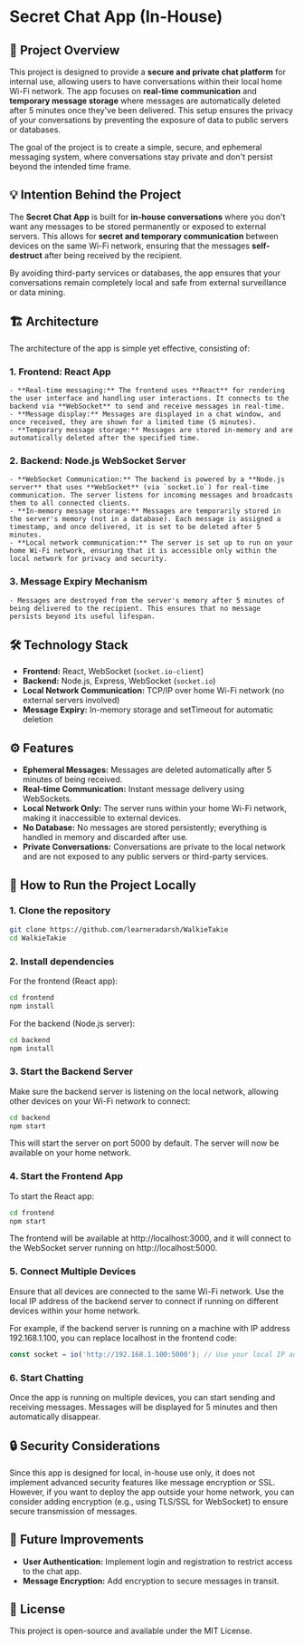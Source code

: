 # Secret Chat App (In-House)

## 🚀 Project Overview

This project is designed to provide a **secure and private chat platform** for internal use, allowing users to have conversations within their local home Wi-Fi network. The app focuses on **real-time communication** and **temporary message storage** where messages are automatically deleted after 5 minutes once they've been delivered. This setup ensures the privacy of your conversations by preventing the exposure of data to public servers or databases.

The goal of the project is to create a simple, secure, and ephemeral messaging system, where conversations stay private and don't persist beyond the intended time frame.

## 💡 Intention Behind the Project

The **Secret Chat App** is built for **in-house conversations** where you don't want any messages to be stored permanently or exposed to external servers. This allows for **secret and temporary communication** between devices on the same Wi-Fi network, ensuring that the messages **self-destruct** after being received by the recipient.

By avoiding third-party services or databases, the app ensures that your conversations remain completely local and safe from external surveillance or data mining.

## 🏗️ Architecture

The architecture of the app is simple yet effective, consisting of:

### 1. **Frontend: React App**
    - **Real-time messaging:** The frontend uses **React** for rendering the user interface and handling user interactions. It connects to the backend via **WebSocket** to send and receive messages in real-time.
    - **Message display:** Messages are displayed in a chat window, and once received, they are shown for a limited time (5 minutes).
    - **Temporary message storage:** Messages are stored in-memory and are automatically deleted after the specified time.

### 2. **Backend: Node.js WebSocket Server**
    - **WebSocket Communication:** The backend is powered by a **Node.js server** that uses **WebSocket** (via `socket.io`) for real-time communication. The server listens for incoming messages and broadcasts them to all connected clients.
    - **In-memory message storage:** Messages are temporarily stored in the server's memory (not in a database). Each message is assigned a timestamp, and once delivered, it is set to be deleted after 5 minutes.
    - **Local network communication:** The server is set up to run on your home Wi-Fi network, ensuring that it is accessible only within the local network for privacy and security.

### 3. **Message Expiry Mechanism**
    - Messages are destroyed from the server's memory after 5 minutes of being delivered to the recipient. This ensures that no message persists beyond its useful lifespan.

## 🛠️ Technology Stack

- **Frontend:** React, WebSocket (`socket.io-client`)
- **Backend:** Node.js, Express, WebSocket (`socket.io`)
- **Local Network Communication:** TCP/IP over home Wi-Fi network (no external servers involved)
- **Message Expiry:** In-memory storage and setTimeout for automatic deletion

## ⚙️ Features

- **Ephemeral Messages:** Messages are deleted automatically after 5 minutes of being received.
- **Real-time Communication:** Instant message delivery using WebSockets.
- **Local Network Only:** The server runs within your home Wi-Fi network, making it inaccessible to external devices.
- **No Database:** No messages are stored persistently; everything is handled in memory and discarded after use.
- **Private Conversations:** Conversations are private to the local network and are not exposed to any public servers or third-party services.

## 📝 How to Run the Project Locally

### 1. Clone the repository
```bash
git clone https://github.com/learneradarsh/WalkieTakie
cd WalkieTakie
```

### 2. Install dependencies
For the frontend (React app):
```bash
cd frontend
npm install
```

For the backend (Node.js server):
```bash
cd backend
npm install
```

### 3. Start the Backend Server
Make sure the backend server is listening on the local network, allowing other devices on your Wi-Fi network to connect:
```bash
cd backend
npm start
```
This will start the server on port 5000 by default. The server will now be available on your home network.

### 4. Start the Frontend App
To start the React app:
```bash
cd frontend
npm start
```
The frontend will be available at http://localhost:3000, and it will connect to the WebSocket server running on http://localhost:5000.

### 5. Connect Multiple Devices
Ensure that all devices are connected to the same Wi-Fi network. Use the local IP address of the backend server to connect if running on different devices within your home network.

For example, if the backend server is running on a machine with IP address 192.168.1.100, you can replace localhost in the frontend code:
```js
const socket = io('http://192.168.1.100:5000'); // Use your local IP address
```

### 6. Start Chatting
Once the app is running on multiple devices, you can start sending and receiving messages. Messages will be displayed for 5 minutes and then automatically disappear.

## 🔒 Security Considerations
Since this app is designed for local, in-house use only, it does not implement advanced security features like message encryption or SSL. However, if you want to deploy the app outside your home network, you can consider adding encryption (e.g., using TLS/SSL for WebSocket) to ensure secure transmission of messages.

## 🏅 Future Improvements
- **User Authentication:** Implement login and registration to restrict access to the chat app.
- **Message Encryption:** Add encryption to secure messages in transit.

## 📄 License
This project is open-source and available under the MIT License.
